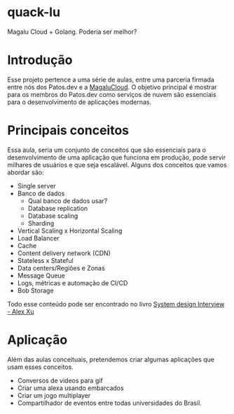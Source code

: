 # quack-lu

Magalu Cloud + Golang. Poderia ser melhor?

# Introdução

Esse projeto pertence a uma série de aulas, entre uma parceria firmada entre nós dos Patos.dev e a [MagaluCloud](https://magalu.cloud/). O objetivo principal é mostrar para os membros do Patos.dev como serviços de nuvem são essenciais para o desenvolvimento de aplicações modernas.

# Principais conceitos

Essa aula, seria um conjunto de conceitos que são essenciais para o desenvolvimento de uma aplicação que funciona em produção, pode servir milhares de usuários e que seja escalável. Alguns dos conceitos que vamos abordar são:

- Single server
- Banco de dados
    - Qual banco de dados usar?
    - Database replication
    - Database scaling
    - Sharding
- Vertical Scaling x Horizontal Scaling
- Load Balancer
- Cache
- Content delivery network (CDN)
- Stateless x Stateful
- Data centers/Regiões e Zonas
- Message Queue
- Logs, métricas e automação de CI/CD
- Bob Storage

Todo esse conteúdo pode ser encontrado no livro [System design Interview - Alex Xu](https://www.amazon.com.br/System-Design-Interview-Insiders-English-ebook/dp/B08B3FWYBX?_encoding=UTF8&dib_tag=se&dib=eyJ2IjoiMSJ9.Qdu9MUgXfP4VAq8GXuVwKyTBlv22blf4Bolo3AhmTNzLWvpgc3k-K-c-Rprr4OYlxAbJQJynxQTQLVBg_Pwe1pMU3Wk5GqsfbgueeLgWYttt8UuphW8nd20mAkc1rbWOrIPjweGeG6heKzsZC8IfPc5GP60Ch90FafCrCA-4tZrk0wSyXVUecq_4nKYGMr6EekdWoj22Fvk_a29kOA-K_hQ9MLKb4VyxULQaI8hKXbJsMjaLDeWh8VwMum7jhHbHtvc0_uUVePFw8u3zlQrDx8MeVZlLTnYTyBpOMnMrAC8.3LCKWTcWmzRaf3VLo0DsebIenQGLxXxtAt4u4dlKMgE&qid=1731417819&sr=8-1)

# Aplicação

Além das aulas conceituais, pretendemos criar algumas aplicações que usam esses conceitos.

- Conversos de videos para gif
- Criar uma alexa usando embarcados
- Criar um jogo multiplayer
- Compartilhador de eventos entre todas universidades do Brasil.
